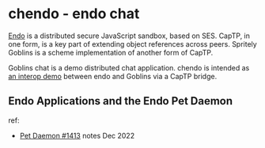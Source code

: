 # chendo - endo chat

[Endo][endo] is a distributed secure JavaScript sandbox, based on SES.
CapTP, in one form, is a key part of extending object
references across peers. Spritely Goblins is a scheme implementation
of another form of CapTP.

Goblins chat is a demo distributed chat application.
chendo is intended as [an interop demo][6] between endo and Goblins
via a CapTP bridge.

[endo]: https://github.com/endojs/endo
[6]: https://github.com/ocapn/ocapn/issues/6

## Endo Applications and the Endo Pet Daemon

ref:

- [Pet Daemon #1413](https://github.com/endojs/endo/pull/1413) notes Dec 2022

